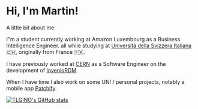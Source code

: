 ### 
# Hi, I'm Martin!

A little bit about me:

I"m a student currently working at Amazon Luxembourg as a Business Intelligence Engineer. all while studying at [Università della Svizzera Italiana](https://www.usi.ch/en) 🇨🇭, originally from France 🇫🇷.


I have previously worked at [CERN](https://home.web.cern.ch/) as a Software Engineer on the development of [InvenioRDM](https://inveniosoftware.org/products/rdm/).


When I have time I also work on some UNI / personal projects, notably a mobile app [Patchify](https://play.google.com/store/apps/details?id=com.TLgino.gameupdatenotifier&hl=en_US&gl=US).


[![TLGINO's GitHub stats](https://github-readme-stats.vercel.app/api?username=TLGINO&count_private=true&theme=highcontrast)](https://github.com/TLGINO)

